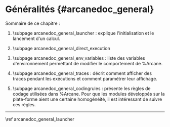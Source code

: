 # Généralités {#arcanedoc_general}


Sommaire de ce chapitre :
1. \subpage arcanedoc_general_launcher : explique l'initialisation et le lancement d'un calcul.

2. \subpage arcanedoc_general_direct_execution

3. \subpage arcanedoc_general_env_variables : liste des variables d'environnement permettant 
de modifier le comportement de %Arcane.

4. \subpage arcanedoc_general_traces : décrit comment afficher des traces pendant les
exécutions et comment paramétrer leur affichage.

5. \subpage arcanedoc_general_codingrules : présente les règles de codage utilisées
dans %Arcane. Pour que les modules développés sur la plate-forme aient
une certaine homogénéité, il est intéressant de suivre ces règles.


____

<div class="section_buttons">
<span class="next_section_button">
\ref arcanedoc_general_launcher
</span>
</div>


